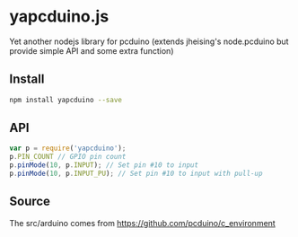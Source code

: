 # yapcduino.js

Yet another nodejs library for pcduino (extends jheising's node.pcduino but provide simple API and some extra function)

## Install

```bash
npm install yapcduino --save
```

## API

```javascript
var p = require('yapcduino');
p.PIN_COUNT // GPIO pin count
p.pinMode(10, p.INPUT); // Set pin #10 to input
p.pinMode(10, p.INPUT_PU); // Set pin #10 to input with pull-up
```

## Source

The src/arduino comes from https://github.com/pcduino/c_environment
